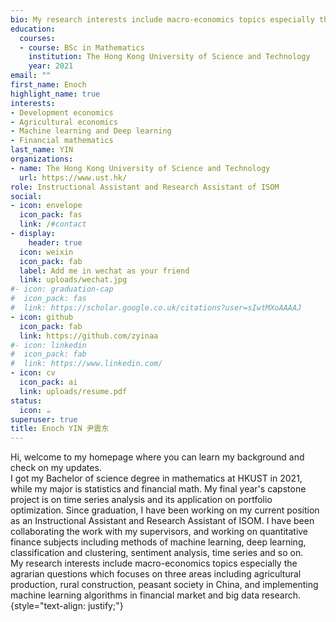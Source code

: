 ```yaml
---
bio: My research interests include macro-economics topics especially the agrarian questions which focuses on three areas including agricultural production, rural construction, peasant society in China,  and implementing machine learning algorithms in financial market and big data research.
education:
  courses:
  - course: BSc in Mathematics
    institution: The Hong Kong University of Science and Technology
    year: 2021
email: ""
first_name: Enoch
highlight_name: true
interests:
- Development economics
- Agricultural economics
- Machine learning and Deep learning
- Financial mathematics
last_name: YIN
organizations:
- name: The Hong Kong University of Science and Technology
  url: https://www.ust.hk/
role: Instructional Assistant and Research Assistant of ISOM
social:
- icon: envelope
  icon_pack: fas
  link: /#contact
- display:
    header: true
  icon: weixin
  icon_pack: fab
  label: Add me in wechat as your friend
  link: uploads/wechat.jpg
#- icon: graduation-cap
#  icon_pack: fas
#  link: https://scholar.google.co.uk/citations?user=sIwtMXoAAAAJ
- icon: github
  icon_pack: fab
  link: https://github.com/zyinaa
#- icon: linkedin
#  icon_pack: fab
#  link: https://www.linkedin.com/
- icon: cv
  icon_pack: ai
  link: uploads/resume.pdf
status:
  icon: ☕️
superuser: true
title: Enoch YIN 尹震东
---
```


Hi, welcome to my homepage where you can learn my background and check on my updates. \
I got my Bachelor of science degree in mathematics at HKUST in 2021, while my major is statistics and financial math. My final year's capstone project is on time series analysis and its application on portfolio optimization. Since graduation, I have been working on my current position as an Instructional Assistant and Research Assistant of ISOM. I have been collaborating the work with my supervisors, and working on quantitative finance subjects including methods of machine learning, deep learning, classification and clustering, sentiment analysis, time series and so on. \
My research interests include macro-economics topics especially the agrarian questions which focuses on three areas including agricultural production, rural construction, peasant society in China,  and implementing machine learning algorithms in financial market and big data research.
{style="text-align: justify;"}
